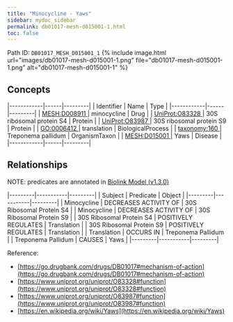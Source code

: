 ```yaml
---
title: "Minocycline - Yaws"
sidebar: mydoc_sidebar
permalink: db01017-mesh-d015001-1.html
toc: false 
---
```



Path ID: `DB01017_MESH_D015001_1`
{% include image.html url="images/db01017-mesh-d015001-1.png" file="db01017-mesh-d015001-1.png" alt="db01017-mesh-d015001-1" %}

## Concepts

|------------|------|---------|
| Identifier | Name | Type    |
|------------|------|---------|
| <a href="https://identifiers.org/MESH:D008911">MESH:D008911 </a> | minocycline | Drug |
| <a href="https://identifiers.org/UniProt:O83328">UniProt:O83328 </a> | 30S ribosomal protein S4 | Protein |
| <a href="https://identifiers.org/UniProt:O83987">UniProt:O83987 </a> | 30S ribosomal protein S9 | Protein |
| <a href="https://identifiers.org/GO:0006412">GO:0006412 </a> | translation | BiologicalProcess |
| <a href="https://identifiers.org/taxonomy:160">taxonomy:160 </a> | Treponema pallidum | OrganismTaxon |
| <a href="https://identifiers.org/MESH:D015001">MESH:D015001 </a> | Yaws | Disease |
|------------|------|---------|

## Relationships


NOTE: predicates are annotated in <a href="https://github.com/biolink/biolink-model/releases/tag/v1.3.0">Biolink Model (v1.3.0)</a>

|---------|-----------|---------|
| Subject | Predicate | Object  |
|---------|-----------|---------|
| Minocycline | DECREASES ACTIVITY OF | 30S Ribosomal Protein S4 |
| Minocycline | DECREASES ACTIVITY OF | 30S Ribosomal Protein S9 |
| 30S Ribosomal Protein S4 | POSITIVELY REGULATES | Translation |
| 30S Ribosomal Protein S9 | POSITIVELY REGULATES | Translation |
| Translation | OCCURS IN | Treponema Pallidum |
| Treponema Pallidum | CAUSES | Yaws |
|---------|-----------|---------|

Reference: 
  - [https://go.drugbank.com/drugs/DB01017#mechanism-of-action](https://go.drugbank.com/drugs/DB01017#mechanism-of-action)
  - [https://www.uniprot.org/uniprot/O83328#function](https://www.uniprot.org/uniprot/O83328#function)
  - [https://www.uniprot.org/uniprot/O83987#function](https://www.uniprot.org/uniprot/O83987#function)
  - [https://en.wikipedia.org/wiki/Yaws](https://en.wikipedia.org/wiki/Yaws)
